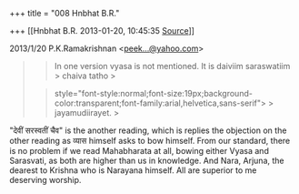 +++
title = "008 Hnbhat B.R."

+++
[[Hnbhat B.R.	2013-01-20, 10:45:35 [Source](https://groups.google.com/g/samskrita/c/jijfGwyn4Ek)]]



  

  
  

2013/1/20 P.K.Ramakrishnan \<[peek...@yahoo.com]()\>

  

> 
> > 
> > 
> > In one version vyasa is not mentioned. It is daiviim saraswatiim > chaiva tatho >
> 
> >  style="font-style:normal;font-size:19px;background-color:transparent;font-family:arial,helvetica,sans-serif"> >
> jayamudiirayet. >
> 
> > 
> > 

  

  

  

"देवीं सरस्वतीं चैव" is the another reading, which is replies the objection on the other reading as व्यास himself asks to bow himself. From our standard, there is no problem if we read Mahabharata at all, bowing either Vyasa and Sarasvati, as both are higher than us in knowledge. And Nara, Arjuna, the dearest to Krishna who is Narayana himself. All are superior to me deserving worship.  
  
  
  


